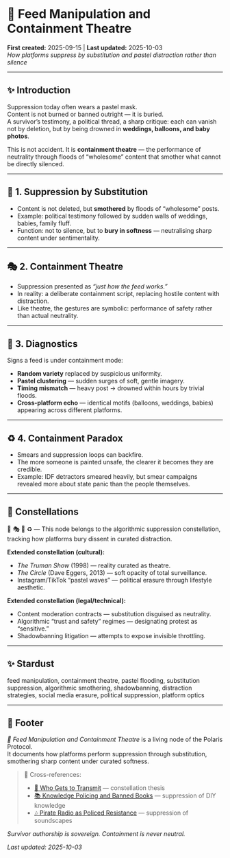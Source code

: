 # 📱 Feed Manipulation and Containment Theatre  
**First created:** 2025-09-15 | **Last updated:** 2025-10-03  
*How platforms suppress by substitution and pastel distraction rather than silence*  

---

## ✨ Introduction  
Suppression today often wears a pastel mask.  
Content is not burned or banned outright — it is buried.  
A survivor’s testimony, a political thread, a sharp critique: each can vanish not by deletion, but by being drowned in **weddings, balloons, and baby photos**.  

This is not accident. It is **containment theatre** — the performance of neutrality through floods of “wholesome” content that smother what cannot be directly silenced.  

---

## 🔄 1. Suppression by Substitution  
- Content is not deleted, but **smothered** by floods of “wholesome” posts.  
- Example: political testimony followed by sudden walls of weddings, babies, family fluff.  
- Function: not to silence, but to **bury in softness** — neutralising sharp content under sentimentality.  

---

## 🎭 2. Containment Theatre  
- Suppression presented as *“just how the feed works.”*  
- In reality: a deliberate containment script, replacing hostile content with distraction.  
- Like theatre, the gestures are symbolic: performance of safety rather than actual neutrality.  

---

## 🧾 3. Diagnostics  
Signs a feed is under containment mode:  
- **Random variety** replaced by suspicious uniformity.  
- **Pastel clustering** — sudden surges of soft, gentle imagery.  
- **Timing mismatch** — heavy post → drowned within hours by trivial floods.  
- **Cross-platform echo** — identical motifs (balloons, weddings, babies) appearing across different platforms.  

---

## ♻️ 4. Containment Paradox  
- Smears and suppression loops can backfire.  
- The more someone is painted unsafe, the clearer it becomes they are credible.  
- Example: IDF detractors smeared heavily, but smear campaigns revealed more about state panic than the people themselves.  

---

## 🌌 Constellations  

📱 🎭 🧾 ♻️ — This node belongs to the algorithmic suppression constellation, tracking how platforms bury dissent in curated distraction.  

**Extended constellation (cultural):**  
- *The Truman Show* (1998) — reality curated as theatre.  
- *The Circle* (Dave Eggers, 2013) — soft opacity of total surveillance.  
- Instagram/TikTok “pastel waves” — political erasure through lifestyle aesthetic.  

**Extended constellation (legal/technical):**  
- Content moderation contracts — substitution disguised as neutrality.  
- Algorithmic “trust and safety” regimes — designating protest as “sensitive.”  
- Shadowbanning litigation — attempts to expose invisible throttling.  

---

## ✨ Stardust  

feed manipulation, containment theatre, pastel flooding, substitution suppression, algorithmic smothering, shadowbanning, distraction strategies, social media erasure, political suppression, platform optics  

---

## 🏮 Footer  
*📱 Feed Manipulation and Containment Theatre* is a living node of the Polaris Protocol.  
It documents how platforms perform suppression through substitution, smothering sharp content under curated softness.  

> 📡 Cross-references:  
> - [📡 Who Gets to Transmit](./📡_who_gets_to_transmit.md) — constellation thesis  
> - [📚 Knowledge Policing and Banned Books](./📚_knowledge_policing_and_banned_books.md) — suppression of DIY knowledge  
> - [🎶 Pirate Radio as Policed Resistance](./🎶_pirate_radio_as_policed_resistance.md) — suppression of soundscapes  

*Survivor authorship is sovereign. Containment is never neutral.*  

_Last updated: 2025-10-03_  
